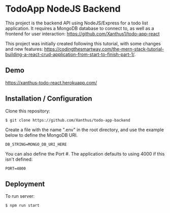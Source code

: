 # TodoApp NodeJS Backend

This project is the backend API using NodeJS/Express for a todo list application. It requires a MongoDB database to connect to, as well as a frontend for user interaction: https://github.com/Xanthus1/todo-app-react

This project was initially created following this tutorial, with some changes and new features: https://codingthesmartway.com/the-mern-stack-tutorial-building-a-react-crud-application-from-start-to-finish-part-1/.

## Demo

https://xanthus-todo-react.herokuapp.com/

## Installation / Configuration

Clone this repository:

`$ git clone https://github.com/Xanthus/todo-app-backend`

Create a file with the name ".env" in the root directory, and use the example below to define the MongoDB URI. 

`DB_STRING=MONGO_DB_URI_HERE`

You can also define the Port #. The application defaults to using 4000 if this isn't defined: 

`PORT=4000`

## Deployment

To run server:

`$ npm run start`

